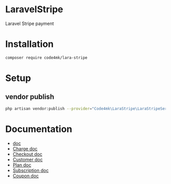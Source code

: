 
# LaravelStripe
Laravel Stripe payment

# Installation

```bash
composer require code4mk/lara-stripe
```

# Setup

## vendor publish

```bash
php artisan vendor:publish --provider="Code4mk\LaraStripe\LaraStripeServiceProvider" --tag=config
```

# Documentation

* [doc](https://github.com/code4mk/lara-stripe/tree/master/doc)
* [Charge doc](https://github.com/code4mk/lara-stripe/blob/master/doc/charge.md)
* [Checkout doc](https://github.com/code4mk/lara-stripe/blob/master/doc/payment-checkout.md)
* [Customer doc](https://github.com/code4mk/lara-stripe/blob/master/doc/customer.md)
* [Plan doc](https://github.com/code4mk/lara-stripe/blob/master/doc/plan.md)
* [Subscription doc](https://github.com/code4mk/lara-stripe/blob/master/doc/subscription.md)
* [Coupon doc](https://github.com/code4mk/lara-stripe/blob/master/doc/coupon.md)

